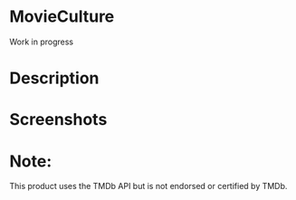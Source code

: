 # MovieCulture
Work in progress

# Description

# Screenshots

# Note:
This product uses the TMDb API but is not endorsed or certified by TMDb.
